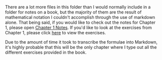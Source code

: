 There are a lot more files in this folder than I would normally include in a folder for notes on a book, but the majority of them are the result of mathematical notation I couldn't accomplish through the use of markdown alone.  That being said, if you would like to check out the notes for Chapter 1, please open [Chapter 1 Notes](./Chapter_1.md).  If you'd like to look at the exercises from Chapter 1, please click [here](./Exercises.md) to view the exercises.

Due to the amount of time it took to transcribe the formulae into Markdown, it's highly probable that this will be the only chapter where I type out all the different exercises provided in the book.
